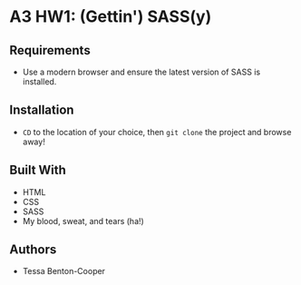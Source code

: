 # A3 HW1: (Gettin') SASS(y)

## Requirements
* Use a modern browser and ensure the latest version of SASS is installed.

## Installation
* `CD` to the location of your choice, then `git clone` the project and browse away!

## Built With
* HTML
* CSS
* SASS
* My blood, sweat, and tears (ha!)

## Authors
* Tessa Benton-Cooper


